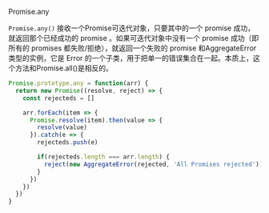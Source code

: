 Promise.any

`Promise.any()` 接收一个Promise可迭代对象，只要其中的一个 promise 成功，就返回那个已经成功的 promise 。如果可迭代对象中没有一个 promise 成功（即所有的 promises 都失败/拒绝），就返回一个失败的 promise 和AggregateError类型的实例，它是 Error 的一个子类，用于把单一的错误集合在一起。本质上，这个方法和Promise.all()是相反的。

```javascript
Promise.prototype.any = function(arr) {
  return new Promise((resolve, reject) => {
    const rejecteds = []

    arr.forEach(item => {
      Promise.resolve(item).then(value => {
        resolve(value)
      }).catch(e => {
        rejecteds.push(e)

        if(rejecteds.length === arr.length) {
          reject(new AggregateError(rejected, 'All Promises rejected'))
        }
      })
    })
  })
}
```
